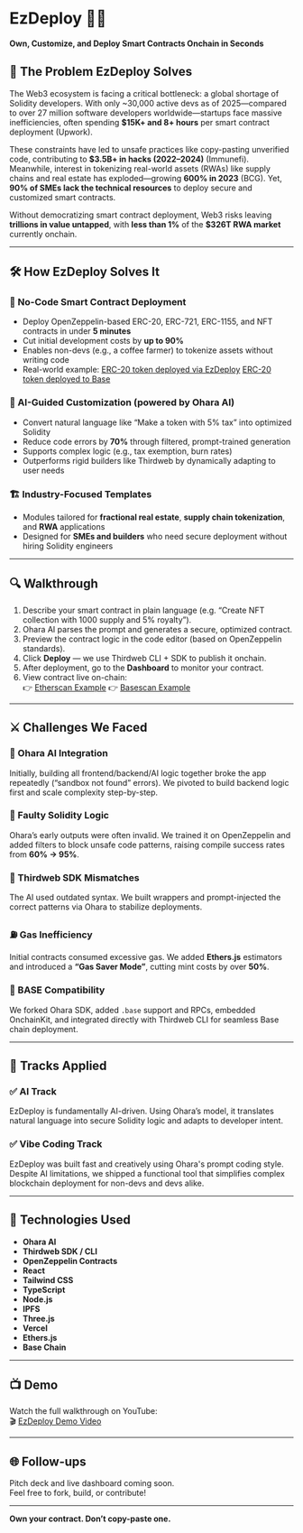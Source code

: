 # EzDeploy 🧱🚀  
**Own, Customize, and Deploy Smart Contracts Onchain in Seconds**

## 🚨 The Problem EzDeploy Solves

The Web3 ecosystem is facing a critical bottleneck: a global shortage of Solidity developers. With only ~30,000 active devs as of 2025—compared to over 27 million software developers worldwide—startups face massive inefficiencies, often spending **$15K+ and 8+ hours** per smart contract deployment (Upwork).

These constraints have led to unsafe practices like copy-pasting unverified code, contributing to **$3.5B+ in hacks (2022–2024)** (Immunefi). Meanwhile, interest in tokenizing real-world assets (RWAs) like supply chains and real estate has exploded—growing **600% in 2023** (BCG). Yet, **90% of SMEs lack the technical resources** to deploy secure and customized smart contracts.

Without democratizing smart contract deployment, Web3 risks leaving **trillions in value untapped**, with **less than 1%** of the **$326T RWA market** currently onchain.

---

## 🛠️ How EzDeploy Solves It

### 🧱 No-Code Smart Contract Deployment  
- Deploy OpenZeppelin-based ERC-20, ERC-721, ERC-1155, and NFT contracts in under **5 minutes**  
- Cut initial development costs by **up to 90%**  
- Enables non-devs (e.g., a coffee farmer) to tokenize assets without writing code  
- Real-world example: [ERC-20 token deployed via EzDeploy](https://sepolia.etherscan.io/address/0xF57233D6cD049045551596c27f4bb1cc72Faaf86#code)
                      [ERC-20 token deployed to Base](https://basescan.org/address/0x2345678901234567890123456789012345678901#nfttransfers)

### 🤖 AI-Guided Customization (powered by Ohara AI)  
- Convert natural language like “Make a token with 5% tax” into optimized Solidity  
- Reduce code errors by **70%** through filtered, prompt-trained generation  
- Supports complex logic (e.g., tax exemption, burn rates)  
- Outperforms rigid builders like Thirdweb by dynamically adapting to user needs  

### 🏗️ Industry-Focused Templates  
- Modules tailored for **fractional real estate**, **supply chain tokenization**, and **RWA** applications  
- Designed for **SMEs and builders** who need secure deployment without hiring Solidity engineers

---

## 🔍 Walkthrough  

1. Describe your smart contract in plain language (e.g. “Create NFT collection with 1000 supply and 5% royalty”).  
2. Ohara AI parses the prompt and generates a secure, optimized contract.  
3. Preview the contract logic in the code editor (based on OpenZeppelin standards).  
4. Click **Deploy** — we use Thirdweb CLI + SDK to publish it onchain.  
5. After deployment, go to the **Dashboard** to monitor your contract.  
6. View contract live on-chain:  
   👉 [Etherscan Example](https://sepolia.etherscan.io/address/0xF57233D6cD049045551596c27f4bb1cc72Faaf86#code)
   👉 [Basescan Example](https://basescan.org/address/0x2345678901234567890123456789012345678901#nfttransfers) 

---

## ⚔️ Challenges We Faced

### 🧠 Ohara AI Integration  
Initially, building all frontend/backend/AI logic together broke the app repeatedly (“sandbox not found” errors). We pivoted to build backend logic first and scale complexity step-by-step.

### 🔐 Faulty Solidity Logic  
Ohara’s early outputs were often invalid. We trained it on OpenZeppelin and added filters to block unsafe code patterns, raising compile success rates from **60% → 95%**.

### 🧩 Thirdweb SDK Mismatches  
The AI used outdated syntax. We built wrappers and prompt-injected the correct patterns via Ohara to stabilize deployments.

### ⛽ Gas Inefficiency  
Initial contracts consumed excessive gas. We added **Ethers.js** estimators and introduced a **“Gas Saver Mode”**, cutting mint costs by over **50%**.

### 🔗 BASE Compatibility  
We forked Ohara SDK, added `.base` support and RPCs, embedded OnchainKit, and integrated directly with Thirdweb CLI for seamless Base chain deployment.

---

## 🔬 Tracks Applied

### ✅ AI Track  
EzDeploy is fundamentally AI-driven. Using Ohara’s model, it translates natural language into secure Solidity logic and adapts to developer intent.

### ✅ Vibe Coding Track  
EzDeploy was built fast and creatively using Ohara's prompt coding style. Despite AI limitations, we shipped a functional tool that simplifies complex blockchain deployment for non-devs and devs alike.

---

## 🧰 Technologies Used

- **Ohara AI**
- **Thirdweb SDK / CLI**
- **OpenZeppelin Contracts**
- **React**
- **Tailwind CSS**
- **TypeScript**
- **Node.js**
- **IPFS**
- **Three.js**
- **Vercel**
- **Ethers.js**
- **Base Chain**

---

## 📺 Demo

Watch the full walkthrough on YouTube:  
🎬 [EzDeploy Demo Video](https://www.youtube.com/watch?v=aJHsRDHkga0)

---

## 🌐 Follow-ups

Pitch deck and live dashboard coming soon.  
Feel free to fork, build, or contribute!

---

**Own your contract. Don’t copy-paste one.**
